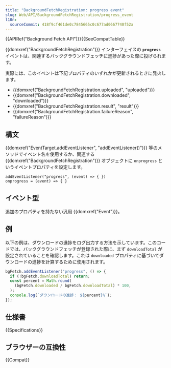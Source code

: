 ```yaml
---
title: "BackgroundFetchRegistration: progress event"
slug: Web/API/BackgroundFetchRegistration/progress_event
l10n:
  sourceCommit: 418f9cf461de0c7845665c0c677ad0667740f52a
---
```


{{APIRef("Background Fetch API")}}{{SeeCompatTable}}

{{domxref("BackgroundFetchRegistration")}} インターフェイスの **`progress`** イベントは、関連するバックグラウンドフェッチに進捗があった際に投げられます。

実際には、このイベントは下記プロパティのいずれかが更新されるときに発火します。

- {{domxref("BackgroundFetchRegistration.uploaded", "uploaded")}}
- {{domxref("BackgroundFetchRegistration.downloaded", "downloaded")}}
- {{domxref("BackgroundFetchRegistration.result", "result")}}
- {{domxref("BackgroundFetchRegistration.failureReason", "failureReason")}}

## 構文

{{domxref("EventTarget.addEventListener", "addEventListener()")}} 等のメソッドでイベント名を使用するか、関連する {{domxref("BackgroundFetchRegistration")}} オブジェクトに `onprogress` というイベントプロパティを設定します。

```js-nolint
addEventListener("progress", (event) => { })
onprogress = (event) => { }
```

## イベント型

追加のプロパティを持たない汎用 {{domxref("Event")}}。

## 例

以下の例は、ダウンロードの進捗をログ出力する方法を示しています。このコードでは、バックグラウンドフェッチが登録された際に、まず `downloadTotal` が設定されていることを確認します。これは `downloaded` プロパティに基づいてダウンロードの進捗を計算するために使用されます。

```js
bgFetch.addEventListener("progress", () => {
  if (!bgFetch.downloadTotal) return;
  const percent = Math.round(
    (bgFetch.downloaded / bgFetch.downloadTotal) * 100,
  );
  console.log(`ダウンロードの進捗： ${percent}%`);
});
```

## 仕様書

{{Specifications}}

## ブラウザーの互換性

{{Compat}}
